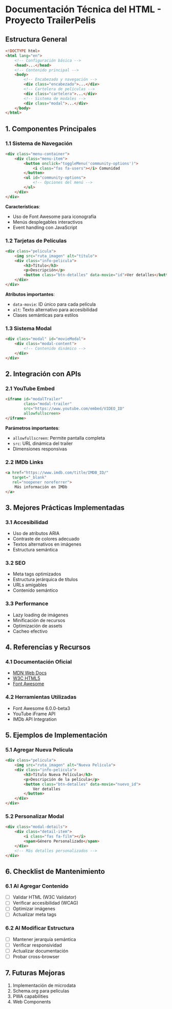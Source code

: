 # Documentación Técnica del HTML - Proyecto TrailerPelis

## Estructura General

```html
<!DOCTYPE html>
<html lang="en">
    <!-- Configuración básica -->
    <head>...</head>
    <!-- Contenido principal -->
    <body>
        <!-- Encabezado y navegación -->
        <div class="encabezado">...</div>
        <!-- Cartelera de películas -->
        <div class="cartelera">...</div>
        <!-- Sistema de modales -->
        <div class="modal">...</div>
    </body>
</html>
```

## 1. Componentes Principales

### 1.1 Sistema de Navegación
```html
<div class="menu-container">
    <div class="menu-item">
        <button onclick="toggleMenu('community-options')">
            <i class="fas fa-users"></i> Comunidad
        </button>
        <ul id="community-options">
            <!-- Opciones del menú -->
        </ul>
    </div>
</div>
```

**Características**:
- Uso de Font Awesome para iconografía
- Menús desplegables interactivos
- Event handling con JavaScript

### 1.2 Tarjetas de Películas
```html
<div class="pelicula">
    <img src="ruta_imagen" alt="título">
    <div class="info-pelicula">
        <h3>Título</h3>
        <p>Descripción</p>
        <button class="btn-detalles" data-movie="id">Ver detalles</button>
    </div>
</div>
```

**Atributos importantes**:
- `data-movie`: ID único para cada película
- `alt`: Texto alternativo para accesibilidad
- Clases semánticas para estilos

### 1.3 Sistema Modal
```html
<div class="modal" id="movieModal">
    <div class="modal-content">
        <!-- Contenido dinámico -->
    </div>
</div>
```

## 2. Integración con APIs

### 2.1 YouTube Embed
```html
<iframe id="modalTrailer"
        class="modal-trailer"
        src="https://www.youtube.com/embed/VIDEO_ID"
        allowfullscreen>
</iframe>
```

**Parámetros importantes**:
- `allowfullscreen`: Permite pantalla completa
- `src`: URL dinámica del trailer
- Dimensiones responsivas

### 2.2 IMDb Links
```html
<a href="https://www.imdb.com/title/IMDB_ID/"
   target="_blank"
   rel="noopener noreferrer">
    Más información en IMDb
</a>
```

## 3. Mejores Prácticas Implementadas

### 3.1 Accesibilidad
- Uso de atributos ARIA
- Contraste de colores adecuado
- Textos alternativos en imágenes
- Estructura semántica

### 3.2 SEO
- Meta tags optimizados
- Estructura jerárquica de títulos
- URLs amigables
- Contenido semántico

### 3.3 Performance
- Lazy loading de imágenes
- Minificación de recursos
- Optimización de assets
- Cacheo efectivo

## 4. Referencias y Recursos

### 4.1 Documentación Oficial
- [MDN Web Docs](https://developer.mozilla.org/es/)
- [W3C HTML5](https://www.w3.org/TR/html52/)
- [Font Awesome](https://fontawesome.com/docs)

### 4.2 Herramientas Utilizadas
- Font Awesome 6.0.0-beta3
- YouTube iFrame API
- IMDb API Integration

## 5. Ejemplos de Implementación

### 5.1 Agregar Nueva Película
```html
<div class="pelicula">
    <img src="ruta_imagen" alt="Nueva Película">
    <div class="info-pelicula">
        <h3>Título Nueva Película</h3>
        <p>Descripción de la película</p>
        <button class="btn-detalles" data-movie="nuevo_id">
            Ver detalles
        </button>
    </div>
</div>
```

### 5.2 Personalizar Modal
```html
<div class="modal-details">
    <div class="detail-item">
        <i class="fas fa-film"></i>
        <span>Género Personalizado</span>
    </div>
    <!-- Más detalles personalizados -->
</div>
```

## 6. Checklist de Mantenimiento

### 6.1 Al Agregar Contenido
- [ ] Validar HTML (W3C Validator)
- [ ] Verificar accesibilidad (WCAG)
- [ ] Optimizar imágenes
- [ ] Actualizar meta tags

### 6.2 Al Modificar Estructura
- [ ] Mantener jerarquía semántica
- [ ] Verificar responsividad
- [ ] Actualizar documentación
- [ ] Probar cross-browser

## 7. Futuras Mejoras

1. Implementación de microdata
2. Schema.org para películas
3. PWA capabilities
4. Web Components
